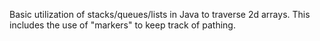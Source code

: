 Basic utilization of stacks/queues/lists in Java to traverse 2d arrays. This includes the use of "markers" to keep track of pathing.